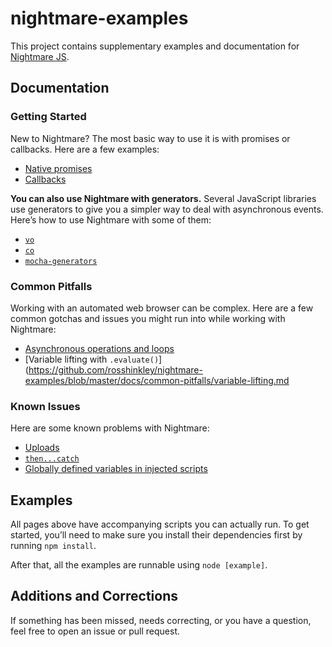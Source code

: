 # nightmare-examples

This project contains supplementary examples and documentation for [Nightmare JS](http://www.nightmarejs.org).

## Documentation

### Getting Started

New to Nightmare? The most basic way to use it is with promises or callbacks. Here are a few examples:

- [Native promises](https://github.com/rosshinkley/nightmare-examples/blob/master/docs/beginner/promises.md)
- [Callbacks](https://github.com/rosshinkley/nightmare-examples/blob/master/docs/beginner/callbacks.md)

**You can also use Nightmare with generators.** Several JavaScript libraries use generators to give you a simpler way to deal with asynchronous events. Here’s how to use Nightmare with some of them:

- [`vo`](https://github.com/rosshinkley/nightmare-examples/blob/master/docs/beginner/vo.md)
- [`co`](https://github.com/rosshinkley/nightmare-examples/blob/master/docs/beginner/co.md)
- [`mocha-generators`](https://github.com/rosshinkley/nightmare-examples/blob/master/docs/beginner/mocha-generators.md)

### Common Pitfalls
Working with an automated web browser can be complex. Here are a few common gotchas and issues you might run into while working with Nightmare:

- [Asynchronous operations and loops](https://github.com/rosshinkley/nightmare-examples/blob/master/docs/common-pitfalls/async-operations-loops.md)
- [Variable lifting with `.evaluate()`](https://github.com/rosshinkley/nightmare-examples/blob/master/docs/common-pitfalls/variable-lifting.md

### Known Issues

Here are some known problems with Nightmare:

- [Uploads](https://github.com/rosshinkley/nightmare-examples/blob/master/docs/known-issues/uploads.md)
- [`then...catch`](https://github.com/rosshinkley/nightmare-examples/blob/master/docs/known-issues/then-catch.md)
- [Globally defined variables in injected scripts](https://github.com/rosshinkley/nightmare-examples/blob/master/docs/known-issues/globally-defined-variables.md)

## Examples

All pages above have accompanying scripts you can actually run. To get started, you’ll need to make sure you install their dependencies first by running `npm install`.

After that, all the examples are runnable using `node [example]`.

## Additions and Corrections

If something has been missed, needs correcting, or you have a question, feel free to open an issue or pull request.
